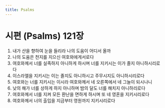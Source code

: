 ```yaml
---
title: Psalms
---
```


# 시편 (Psalms) 121장
1. 내가 산을 향하여 눈을 들리라 나의 도움이 어디서 올까
1. 나의 도움은 천지를 지으신 여호와에게서로다
1. 여호와께서 너를 실족하지 아니하게 하시며 너를 지키시는 이가 졸지 아니하시리로다
1. 이스라엘을 지키시는 이는 졸지도 아니하시고 주무시지도 아니하시리로다
1. 여호와는 너를 지키시는 이시라 여호와께서 네 오른쪽에서 네 그늘이 되시나니
1. 낮의 해가 너를 상하게 하지 아니하며 밤의 달도 너를 해치지 아니하리로다
1. 여호와께서 너를 지켜 모든 환난을 면하게 하시며 또 네 영혼을 지키시리로다
1. 여호와께서 너의 출입을 지금부터 영원까지 지키시리로다
